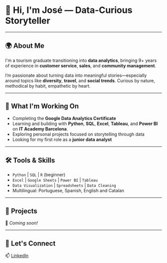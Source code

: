 # 👋 Hi, I'm José — Data-Curious Storyteller

---

## 🌍 About Me

I'm a tourism graduate transitioning into **data analytics**, bringing 9+ years of experience in **customer service**, **sales**, and **community management**.

I’m passionate about turning data into meaningful stories—especially around topics like **diversity**, **travel**, and **social trends**. Curious by nature, methodical by habit, empathetic by heart.

---

## 🧠 What I'm Working On

- Completing the **Google Data Analytics Certificate**
- Learning and building with **Python**, **SQL**, **Excel**, **Tableau**, and **Power BI** on **IT Academy Barcelona**.
- Exploring personal projects focused on storytelling through data
- Looking for my first role as a **junior data analyst**

---

## 🛠️ Tools & Skills

- `Python` | `SQL` | `R` (beginner)
- `Excel` | `Google Sheets` | `Power BI` | `Tableau`
- `Data Visualization` | `Spreadsheets` | `Data Cleaning`
- Multilingual: Portuguese, Spanish, English and Catalan

---

## 🚀 Projects

🧪 _Coming soon!_  

---

## 💬 Let's Connect

📫 [LinkedIn](https://www.linkedin.com/in/jmessiasgarcia/)  

